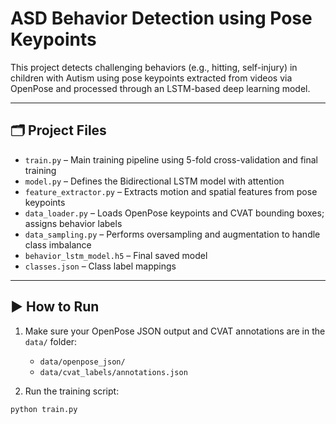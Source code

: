 # ASD Behavior Detection using Pose Keypoints

This project detects challenging behaviors (e.g., hitting, self-injury) in children with Autism using pose keypoints extracted from videos via OpenPose and processed through an LSTM-based deep learning model.

---

## 🗂 Project Files

- `train.py` – Main training pipeline using 5-fold cross-validation and final training
- `model.py` – Defines the Bidirectional LSTM model with attention
- `feature_extractor.py` – Extracts motion and spatial features from pose keypoints
- `data_loader.py` – Loads OpenPose keypoints and CVAT bounding boxes; assigns behavior labels
- `data_sampling.py` – Performs oversampling and augmentation to handle class imbalance
- `behavior_lstm_model.h5` – Final saved model
- `classes.json` – Class label mappings

---

## ▶️ How to Run

1. Make sure your OpenPose JSON output and CVAT annotations are in the `data/` folder:
   - `data/openpose_json/`
   - `data/cvat_labels/annotations.json`

2. Run the training script:

```bash
python train.py
